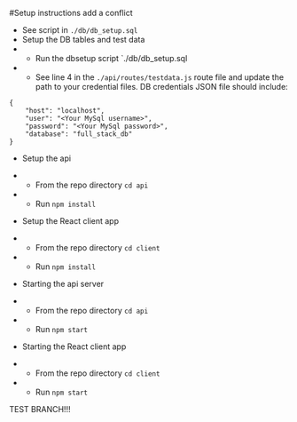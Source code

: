 #Setup instructions
add a conflict
- See script in `./db/db_setup.sql`
- Setup the DB tables and test data
- - Run the dbsetup script `./db/db_setup.sql
- - See line 4 in the `./api/routes/testdata.js` route file and update the path to your credential files. 
DB credentials JSON file should include:
```
{
    "host": "localhost",
    "user": "<Your MySql username>",
    "password": "<Your MySql password>",
    "database": "full_stack_db"
}
```

- Setup the api
- - From the repo directory `cd api`
- - Run `npm install`

- Setup the React client app
- - From the repo directory `cd client`
- - Run `npm install`

- Starting the api server
- - From the repo directory `cd api`
- - Run `npm start`


- Starting the React client app
- - From the repo directory `cd client`
- - Run `npm start`


TEST BRANCH!!!
